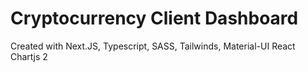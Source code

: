 # Cryptocurrency Client Dashboard
Created with Next.JS, Typescript, SASS, Tailwinds, Material-UI React Chartjs 2
